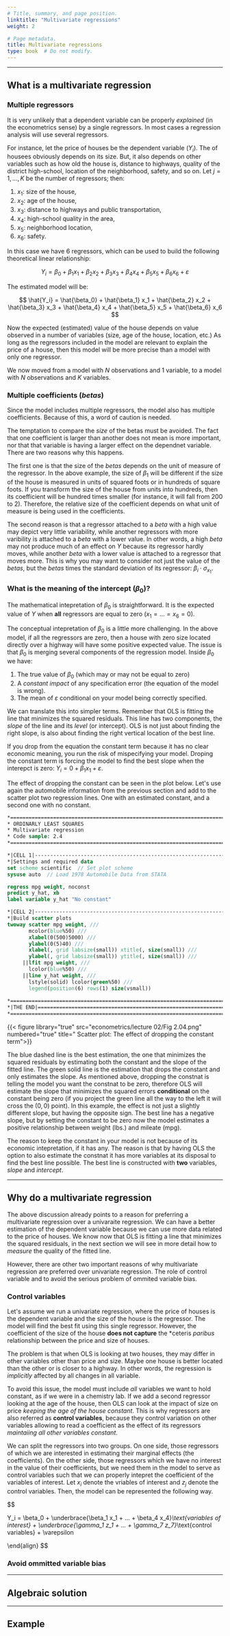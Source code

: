 ```yaml
---
# Title, summary, and page position.
linktitle: "Multivariate regressions"
weight: 2

# Page metadata.
title: Multivariate regressions
type: book  # Do not modify.
---
```


---
## What is a multivariate regression

### Multiple regressors
It is very unlikely that a dependent variable can be properly *explained* (in the econometrics sense) by a single regressors. In most cases a regression analysis will use several regressors.

For instance, let the price of houses be the dependent variable $(Y_i)$. The of housees obviously depends on its size. But, it also depends on other variables such as how old the house is, distance to highways, quality of the district high-school, location of the neighborhood, safety, and so on. Let $j = 1, ..., K$ be the number of regressors; then:

1. $x_1$: size of the house,
1. $x_2$: age of the house,
1. $x_3$: distance to highways and public transportation,
1. $x_4$: high-school quality in the area,
1. $x_5$: neighborhood location,
1. $x_6$: safety.

In this case we have 6 regressors, which can be used to build the following theoretical linear relationship:

$$ Y_i = \beta_0 + \beta_1 x_1 + \beta_2 x_2 + \beta_3 x_3 + \beta_4 x_4 + \beta_5 x_5 + \beta_6 x_6 + \varepsilon $$

The estimated model will be:

$$ \hat{Y_i} = \hat{\beta_0} + \hat{\beta_1} x_1 + \hat{\beta_2} x_2 +
\hat{\beta_3} x_3 + \hat{\beta_4} x_4 + \hat{\beta_5} x_5 + \hat{\beta_6} x_6 $$

Now the expected (estimated) value of the house depends on value observed in a number of variables (size, age of the house, location, etc.) As long as the regressors included in the model are relevant to explain the price of a house, then this model will be more precise than a model with only one regressor. 

We now moved from a model with $N$ observations and 1 variable, to a model with $N$ observations and $K$ variables.

### Multiple coefficients ($betas$)
Since the model includes multiple regressors, the model also has multiple coefficients. Because of this, a word of caution is needed.

The temptation to compare the *size* of the betas must be avoided. The fact that one coefficient is larger than another does not mean is more important, nor that that variable is having a larger effect on the dependnet variable. There are two reasons why this happens.

The first one is that the size of the $betas$ depends on the unit of measure of the regressor. In the above example, the size of $\beta_1$ will be different if the size of the house is measured in units of squared foots or in hundreds of square foots. If you transform the size of the house from units into hundreds, then its coefficient will be hundred times smaller (for instance, it will fall from 200 to 2). Therefore, the relative size of the coefficient depends on what unit of measure is being used in the coefficients.

The second reason is that a regressor attached to a $beta$ with a high value may depict very little variability, while another regressors with more varibility is attached to a $beta$ with a lower value. In other words, a high $beta$ may not produce much of an effect on $Y$ because its regressor hardly moves, while another $beta$ with a lower value is attached to a regressor that moves more. This is why you may want to consider not just the value of the $betas$, but the $betas$ times the standard deviation of its regressor: $\beta_i \cdot \sigma_{x_1}$.

### What is the meaning of the intercept ($\beta_0$)?
The mathematical intepretation of $\beta_0$ is straightforward. It is the expected value of $Y$ when **all** regressors are equal to zero $(x_1 = ... = x_6 = 0)$. 

The conceptual intepretation of $\beta_0$ is a little more challenging. In the above model, if all the regressors are zero, then a house with zero size located directly over a highway will have some positive expected value. The issue is that $\beta_0$ is merging several components of the regression model. Inside $\beta_0$ we have:

1. The true value of $\beta_0$ (which may or may not be equal to zero)
1. A *constant impact* of any specification error (the equation of the model is wrong).
1. The mean of $\varepsilon$ conditional on your model being correctly specified. 

We can translate this into simpler terms. Remember that OLS is fitting the line that minimizes the squared residuals. This line has two components, the *slope* of the line and its *level* (or intercept). OLS is not just about finding the right slope, is also about finding the right vertical location of the best line. 

If you drop from the equation the constant term because it has no clear economic meaning, you run the risk of mispecifying your model. Droping the constant term is forcing the model to find the best slope when the interepct is zero: $Y_i = 0 + \beta_1 x_1 + \varepsilon$.  

The effect of dropping the constant can be seen in the plot below. Let's use again the automobile information from the previous section and add to the scatter plot two regression lines. One with an estimated constant, and a second one with no constant.

```stata
*==============================================================================*
* ORDINARLY LEAST SQUARES
* Multivariate regression
* Code sample: 2.4
*==============================================================================*

*|CELL 1|----------------------------------------------------------------------*
*|Settings and required data
set scheme scientific  // Set plot scheme
sysuse auto  // Load 1978 Automobile Data from STATA

regress mpg weight, noconst
predict y_hat, xb
label variable y_hat "No constant"

*|CELL 2|----------------------------------------------------------------------*
*|Build scatter plots
twoway scatter mpg weight, ///
	   mcolor(blue%50) ///
	   xlabel(0(500)5000) ///
	   ylabel(0(5)40) ///
	   xlabel(, grid labsize(small)) xtitle(, size(small)) ///
	   ylabel(, grid labsize(small)) ytitle(, size(small)) ///
	 ||lfit mpg weight, ///
	   lcolor(blue%50) ///
	 ||line y_hat weight, ///
	   lstyle(solid) lcolor(green%50) ///
	   legend(position(6) rows(1) size(vsmall))
	   
*==============================================================================*
*|THE END|=====================================================================*
*==============================================================================*
```

{{< figure library="true" src="econometrics/lecture 02/Fig 2.04.png" numbered="true" title=" Scatter plot: The effect of dropping the constant term">}}  

The blue dashed line is the best estimation, the one that minimizes the squared residuals by estimating both the constant and the slope of the fitted line. The green solid line is the estimation that drops the constant and only estimates the slope. As mentioned above, dropping the constnat is telling the model you want the constnat to be zero, therefore OLS will estimate the slope that minimizes the squared errors **conditional** on the constant being zero (if you project the green line all the way to the left it will cross the $(0, 0)$ point). In this example, the effect is not just a slightly different slope, but having the opposite sign. The best line has a negative slope, but by setting the constant to be zero now the model estimates a positive relationship between weight (lbs.) and mileate (mpg). 

The reason to keep the constant in your model is not because of its economic intepretation, if it has any. The reason is that by having OLS the option to also estimate the constnat it has more variables at its disposal to find the best line possible. The best line is constructed with **two** variables, *slope* and *intercept*.

---
## Why do a multivariate regression
The above discussion already points to a reason for preferring a multivariate regression over a univaraite regression. We can have a better estimation of the dependent variable because we can use more data related to the price of houses. We know now that OLS is fitting a line that minimizes the squared residuals, in the next section we will see in more detail how to *measure* the quality of the fitted line.

However, there are other two important reasons of why multivariate regression are preferred over univariate regression. The role of control variable and to avoid the serious problem of ommited variable bias.

### Control variables
Let's assume we run a univariate regression, where the price of houses is the dependent variable and the size of the house is the regressor. The model will find the best fit using this single regressor. However, the coefficient of the size of the house **does not capture** the *ceteris *paribus* relationship between the price and size of houses. 

The problem is that when OLS is looking at two houses, they may differ in other variables other than price and size. Maybe one house is better located than the other or is closer to a highway. In other words, the regression is *implicitly* affected by all changes in all variable. 

To avoid this issue, the model must include *all* variables we want to hold constant, as if we were in a chemistry lab. If we add a second regressor looking at the age of the house, then OLS can look at the impact of size on price *keeping the age of the house constant*. This is why regressors are also referred as **control variables**, because they control variation on other variables allowing to read a coefficient as the effect of its regressors *maintaiing all other variables constant*.

We can split the regressors into two groups. On one side, those regressors of which we are interested in estimating their marginal effects (the coefficients). On the other side, those regressors which we have no interest in the value of their coefficients, but we need them in the model to serve as control variables such that we can properly intepret the coefficient of the variables of interest. Let $x_i$ denote the vriables of interest and $z_j$ denote the control variables. Then, the model can be represented the following way.

$$

Y_i = \beta_0 + \underbrace{\beta_1 x_1 + ... + \beta_4 x_4}_\text{variables of interest} + \underbrace{\gamma_1 z_1 + ... + \gamma_7 z_7}_\text{control variables} + \varepsilon

\end{align}
$$

### Avoid ommitted variable bias

---
## Algebraic solution


---
## Example